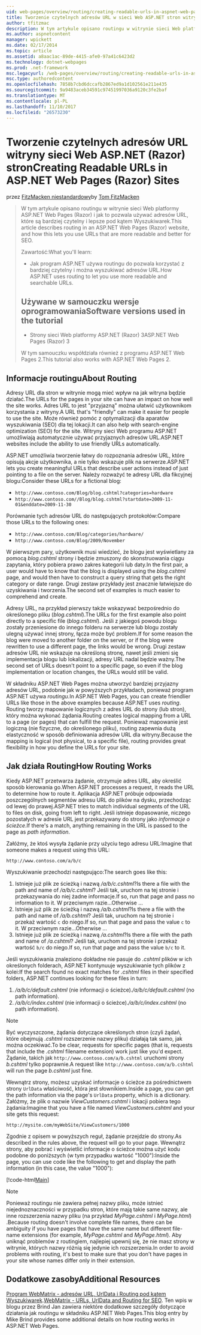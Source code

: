 ```yaml
---
uid: web-pages/overview/routing/creating-readable-urls-in-aspnet-web-pages-sites
title: Tworzenie czytelnych adresów URL w sieci Web ASP.NET stron witryny (Razor) | Dokumentacja firmy Microsoft
author: tfitzmac
description: W tym artykule opisano routingu w witrynie sieci Web platformy ASP.NET Web Pages (Razor) i jak to pozwala używać adresów URL, które są bardziej czytelny i lepsze pod kątem Wyszukiwarek. Po otwarciu...
ms.author: aspnetcontent
manager: wpickett
ms.date: 02/17/2014
ms.topic: article
ms.assetid: a8aac1ac-89de-4415-afe0-97a41c6423d2
ms.technology: dotnet-webpages
ms.prod: .net-framework
msc.legacyurl: /web-pages/overview/routing/creating-readable-urls-in-aspnet-web-pages-sites
msc.type: authoredcontent
ms.openlocfilehash: 7858b7cbd6dccafb2867ed9a1d102561e211e435
ms.sourcegitcommit: 9a9483aceb34591c97451997036a9120c3fe2baf
ms.translationtype: MT
ms.contentlocale: pl-PL
ms.lasthandoff: 11/10/2017
ms.locfileid: "26573230"
---
```

<a name="creating-readable-urls-in-aspnet-web-pages-razor-sites"></a><span data-ttu-id="874fb-104">Tworzenie czytelnych adresów URL witryny sieci Web ASP.NET (Razor) stron</span><span class="sxs-lookup"><span data-stu-id="874fb-104">Creating Readable URLs in ASP.NET Web Pages (Razor) Sites</span></span>
====================
<span data-ttu-id="874fb-105">przez [FitzMacken niestandardowy](https://github.com/tfitzmac)</span><span class="sxs-lookup"><span data-stu-id="874fb-105">by [Tom FitzMacken](https://github.com/tfitzmac)</span></span>

> <span data-ttu-id="874fb-106">W tym artykule opisano routingu w witrynie sieci Web platformy ASP.NET Web Pages (Razor) i jak to pozwala używać adresów URL, które są bardziej czytelny i lepsze pod kątem Wyszukiwarek.</span><span class="sxs-lookup"><span data-stu-id="874fb-106">This article describes routing in an ASP.NET Web Pages (Razor) website, and how this lets you use URLs that are more readable and better for SEO.</span></span>
> 
> <span data-ttu-id="874fb-107">Zawartość:</span><span class="sxs-lookup"><span data-stu-id="874fb-107">What you'll learn:</span></span>
> 
> - <span data-ttu-id="874fb-108">Jak program ASP.NET używa routingu do pozwala korzystać z bardziej czytelny i można wyszukiwać adresów URL.</span><span class="sxs-lookup"><span data-stu-id="874fb-108">How ASP.NET uses routing to let you use more readable and searchable URLs.</span></span>
>   
> 
> ## <a name="software-versions-used-in-the-tutorial"></a><span data-ttu-id="874fb-109">Używane w samouczku wersje oprogramowania</span><span class="sxs-lookup"><span data-stu-id="874fb-109">Software versions used in the tutorial</span></span>
> 
> 
> - <span data-ttu-id="874fb-110">Strony sieci Web platformy ASP.NET (Razor) 3</span><span class="sxs-lookup"><span data-stu-id="874fb-110">ASP.NET Web Pages (Razor) 3</span></span>
>   
> 
> <span data-ttu-id="874fb-111">W tym samouczku współdziała również z programu ASP.NET Web Pages 2.</span><span class="sxs-lookup"><span data-stu-id="874fb-111">This tutorial also works with ASP.NET Web Pages 2.</span></span>


## <a name="about-routing"></a><span data-ttu-id="874fb-112">Informacje routingu</span><span class="sxs-lookup"><span data-stu-id="874fb-112">About Routing</span></span>

<span data-ttu-id="874fb-113">Adresy URL dla stron w witrynie mogą mieć wpływ na jak witryna będzie działać.</span><span class="sxs-lookup"><span data-stu-id="874fb-113">The URLs for the pages in your site can have an impact on how well the site works.</span></span> <span data-ttu-id="874fb-114">Adres URL to jest &quot;przyjazną&quot; można ułatwić użytkownikom korzystania z witryny.</span><span class="sxs-lookup"><span data-stu-id="874fb-114">A URL that's &quot;friendly&quot; can make it easier for people to use the site.</span></span> <span data-ttu-id="874fb-115">Może również pomóc z optymalizacji dla aparatów wyszukiwania (SEO) dla tej lokacji.</span><span class="sxs-lookup"><span data-stu-id="874fb-115">It can also help with search-engine optimization (SEO) for the site.</span></span> <span data-ttu-id="874fb-116">Witryny sieci Web programu ASP.NET umożliwiają automatycznie używać przyjaznych adresów URL.</span><span class="sxs-lookup"><span data-stu-id="874fb-116">ASP.NET websites include the ability to use friendly URLs automatically.</span></span>

<span data-ttu-id="874fb-117">ASP.NET umożliwia tworzenie łatwy do rozpoznania adresów URL, które opisują akcje użytkownika, a nie tylko wskazuje plik na serwerze.</span><span class="sxs-lookup"><span data-stu-id="874fb-117">ASP.NET lets you create meaningful URLs that describe user actions instead of just pointing to a file on the server.</span></span> <span data-ttu-id="874fb-118">Należy rozważyć te adresy URL dla fikcyjnej blogu:</span><span class="sxs-lookup"><span data-stu-id="874fb-118">Consider these URLs for a fictional blog:</span></span>

- `http://www.contoso.com/Blog/blog.cshtml?categories=hardware`
- `http://www.contoso.com//Blog/blog.cshtml?startdate=2009-11-01&enddate=2009-11-30`

<span data-ttu-id="874fb-119">Porównanie tych adresów URL do następujących protokołów:</span><span class="sxs-lookup"><span data-stu-id="874fb-119">Compare those URLs to the following ones:</span></span>

- `http://www.contoso.com/Blog/categories/hardware/`
- `http://www.contoso.com/Blog/2009/November`

<span data-ttu-id="874fb-120">W pierwszym pary, użytkownik musi wiedzieć, że blogu jest wyświetlany za pomocą *blog.cshtml* strony i będzie zmuszony do skonstruowania ciągu zapytania, który pobiera prawo zakres kategorii lub daty.</span><span class="sxs-lookup"><span data-stu-id="874fb-120">In the first pair, a user would have to know that the blog is displayed using the *blog.cshtml* page, and would then have to construct a query string that gets the right category or date range.</span></span> <span data-ttu-id="874fb-121">Drugi zestaw przykłady jest znacznie łatwiejsze do uzyskiwania i tworzenia.</span><span class="sxs-lookup"><span data-stu-id="874fb-121">The second set of examples is much easier to comprehend and create.</span></span>

<span data-ttu-id="874fb-122">Adresy URL, na przykład pierwszy także wskazywać bezpośrednio do określonego pliku (*blog.cshtml*).</span><span class="sxs-lookup"><span data-stu-id="874fb-122">The URLs for the first example also point directly to a specific file (*blog.cshtml*).</span></span> <span data-ttu-id="874fb-123">Jeśli z jakiegoś powodu blogu zostały przeniesione do innego folderu na serwerze lub blogu zostały ulegną używać innej strony, łącza może być problem.</span><span class="sxs-lookup"><span data-stu-id="874fb-123">If for some reason the blog were moved to another folder on the server, or if the blog were rewritten to use a different page, the links would be wrong.</span></span> <span data-ttu-id="874fb-124">Drugi zestaw adresów URL nie wskazuje na określoną stronę, nawet jeśli zmieni się implementacja blogu lub lokalizacji, adresy URL nadal będzie ważny.</span><span class="sxs-lookup"><span data-stu-id="874fb-124">The second set of URLs doesn't point to a specific page, so even if the blog implementation or location changes, the URLs would still be valid.</span></span>

<span data-ttu-id="874fb-125">W składniku ASP.NET Web Pages można utworzyć bardziej przyjazny adresów URL, podobnie jak w powyższych przykładach, ponieważ program ASP.NET używa *routingu*.</span><span class="sxs-lookup"><span data-stu-id="874fb-125">In ASP.NET Web Pages, you can create friendlier URLs like those in the above examples because ASP.NET uses *routing*.</span></span> <span data-ttu-id="874fb-126">Routing tworzy mapowanie logicznych z adres URL do strony (lub stron), który można wykonać żądania.</span><span class="sxs-lookup"><span data-stu-id="874fb-126">Routing creates logical mapping from a URL to a page (or pages) that can fulfill the request.</span></span> <span data-ttu-id="874fb-127">Ponieważ mapowanie jest logiczną (nie fizyczne, do określonego pliku), routing zapewnia dużą elastyczność w sposób definiowania adresów URL dla witryny.</span><span class="sxs-lookup"><span data-stu-id="874fb-127">Because the mapping is logical (not physical, to a specific file), routing provides great flexibility in how you define the URLs for your site.</span></span>

## <a name="how-routing-works"></a><span data-ttu-id="874fb-128">Jak działa Routing</span><span class="sxs-lookup"><span data-stu-id="874fb-128">How Routing Works</span></span>

<span data-ttu-id="874fb-129">Kiedy ASP.NET przetwarza żądanie, otrzymuje adres URL, aby określić sposób kierowania go.</span><span class="sxs-lookup"><span data-stu-id="874fb-129">When ASP.NET processes a request, it reads the URL to determine how to route it.</span></span> <span data-ttu-id="874fb-130">Aplikacja ASP.NET próbuje odpowiada poszczególnych segmentów adresu URL do plików na dysku, przechodząc od lewej do prawej.</span><span class="sxs-lookup"><span data-stu-id="874fb-130">ASP.NET tries to match individual segments of the URL to files on disk, going from left to right.</span></span> <span data-ttu-id="874fb-131">Jeśli istnieje dopasowanie, niczego pozostałych w adresie URL jest przekazywany do strony jako *informacje o ścieżce*.</span><span class="sxs-lookup"><span data-stu-id="874fb-131">If there's a match, anything remaining in the URL is passed to the page as *path information*.</span></span>

<span data-ttu-id="874fb-132">Załóżmy, że ktoś wysyła żądanie przy użyciu tego adresu URL:</span><span class="sxs-lookup"><span data-stu-id="874fb-132">Imagine that someone makes a request using this URL:</span></span>

`http://www.contoso.com/a/b/c`

<span data-ttu-id="874fb-133">Wyszukiwanie przechodzi następująco:</span><span class="sxs-lookup"><span data-stu-id="874fb-133">The search goes like this:</span></span>

1. <span data-ttu-id="874fb-134">Istnieje już plik ze ścieżką i nazwą */a/b/c.cshtml*?</span><span class="sxs-lookup"><span data-stu-id="874fb-134">Is there a file with the path and name of */a/b/c.cshtml*?</span></span> <span data-ttu-id="874fb-135">Jeśli tak, uruchom na tej stronie i przekazywania do niej żadne informacje.</span><span class="sxs-lookup"><span data-stu-id="874fb-135">If so, run that page and pass no information to it.</span></span> <span data-ttu-id="874fb-136">W przeciwnym razie...</span><span class="sxs-lookup"><span data-stu-id="874fb-136">Otherwise ...</span></span>
2. <span data-ttu-id="874fb-137">Istnieje już plik ze ścieżką i nazwą */a/b.cshtml*?</span><span class="sxs-lookup"><span data-stu-id="874fb-137">Is there a file with the path and name of */a/b.cshtml*?</span></span> <span data-ttu-id="874fb-138">Jeśli tak, uruchom na tej stronie i przekaż wartość `c` do niego.</span><span class="sxs-lookup"><span data-stu-id="874fb-138">If so, run that page and pass the value `c` to it.</span></span> <span data-ttu-id="874fb-139">W przeciwnym razie...</span><span class="sxs-lookup"><span data-stu-id="874fb-139">Otherwise …</span></span>
3. <span data-ttu-id="874fb-140">Istnieje już plik ze ścieżką i nazwą */a.cshtml*?</span><span class="sxs-lookup"><span data-stu-id="874fb-140">Is there a file with the path and name of */a.cshtml*?</span></span> <span data-ttu-id="874fb-141">Jeśli tak, uruchom na tej stronie i przekaż wartość `b/c` do niego.</span><span class="sxs-lookup"><span data-stu-id="874fb-141">If so, run that page and pass the value `b/c` to it.</span></span>

<span data-ttu-id="874fb-142">Jeśli wyszukiwania znaleziono dokładne nie pasuje do *.cshtml* plików w ich określonych folderach, ASP.NET kontynuuje wyszukiwanie tych plików z kolei:</span><span class="sxs-lookup"><span data-stu-id="874fb-142">If the search found no exact matches for *.cshtml* files in their specified folders, ASP.NET continues looking for these files in turn:</span></span>

1. <span data-ttu-id="874fb-143">*/a/b/c/default.cshtml* (nie informacji o ścieżce).</span><span class="sxs-lookup"><span data-stu-id="874fb-143">*/a/b/c/default.cshtml* (no path information).</span></span>
2. <span data-ttu-id="874fb-144">*/a/b/c/index.cshtml* (nie informacji o ścieżce).</span><span class="sxs-lookup"><span data-stu-id="874fb-144">*/a/b/c/index.cshtml* (no path information).</span></span>

> [!NOTE]
> <span data-ttu-id="874fb-145">Być wyczyszczone, żądania dotyczące określonych stron (czyli żądań, które obejmują *.cshtml* rozszerzenie nazwy pliku) działają tak samo, jak można oczekiwać.</span><span class="sxs-lookup"><span data-stu-id="874fb-145">To be clear, requests for specific pages (that is, requests that include the *.cshtml* filename extension) work just like you'd expect.</span></span> <span data-ttu-id="874fb-146">Żądanie, takich jak `http://www.contoso.com/a/b.cshtml` uruchomi strony *b.cshtml* tylko poprawnie.</span><span class="sxs-lookup"><span data-stu-id="874fb-146">A request like `http://www.contoso.com/a/b.cshtml` will run the page *b.cshtml* just fine.</span></span>


<span data-ttu-id="874fb-147">Wewnątrz strony, możesz uzyskać informacje o ścieżce za pośrednictwem strony `UrlData` właściwość, która jest słownikiem.</span><span class="sxs-lookup"><span data-stu-id="874fb-147">Inside a page, you can get the path information via the page's `UrlData` property, which is a dictionary.</span></span> <span data-ttu-id="874fb-148">Załóżmy, że plik o nazwie *ViewCustomers.cshtml* i lokacji pobiera tego żądania:</span><span class="sxs-lookup"><span data-stu-id="874fb-148">Imagine that you have a file named *ViewCustomers.cshtml* and your site gets this request:</span></span>

`http://mysite.com/myWebSite/ViewCustomers/1000`

<span data-ttu-id="874fb-149">Zgodnie z opisem w powyższych reguł, żądanie przejdzie do strony.</span><span class="sxs-lookup"><span data-stu-id="874fb-149">As described in the rules above, the request will go to your page.</span></span> <span data-ttu-id="874fb-150">Wewnątrz strony, aby pobrać i wyświetlić informacje o ścieżce można użyć kodu podobne do poniższych (w tym przypadku wartość &quot;1000&quot;):</span><span class="sxs-lookup"><span data-stu-id="874fb-150">Inside the page, you can use code like the following to get and display the path information (in this case, the value &quot;1000&quot;):</span></span>

[!code-html[Main](creating-readable-urls-in-aspnet-web-pages-sites/samples/sample1.html)]

> [!NOTE]
> <span data-ttu-id="874fb-151">Ponieważ routingu nie zawiera pełnej nazwy pliku, może istnieć niejednoznaczności w przypadku stron, które mają takie same nazwy, ale inne rozszerzenia nazwy pliku (na przykład *MyPage.cshtml* i *MyPage.html*) .</span><span class="sxs-lookup"><span data-stu-id="874fb-151">Because routing doesn't involve complete file names, there can be ambiguity if you have pages that have the same name but different file-name extensions (for example, *MyPage.cshtml* and *MyPage.html*).</span></span> <span data-ttu-id="874fb-152">Aby uniknąć problemów z routingiem, najlepiej upewnij się, że nie masz strony w witrynie, których nazwy różnią się jedynie ich rozszerzenia.</span><span class="sxs-lookup"><span data-stu-id="874fb-152">In order to avoid problems with routing, it's best to make sure that you don't have pages in your site whose names differ only in their extension.</span></span>


<a id="Additional_Resources"></a>
## <a name="additional-resources"></a><span data-ttu-id="874fb-153">Dodatkowe zasoby</span><span class="sxs-lookup"><span data-stu-id="874fb-153">Additional Resources</span></span>

<span data-ttu-id="874fb-154">[Program WebMatrix - adresów URL, UrlData i Routing pod kątem Wyszukiwarek](http://www.mikesdotnetting.com/Article/165/WebMatrix-URLs-UrlData-and-Routing-for-SEO).</span><span class="sxs-lookup"><span data-stu-id="874fb-154">[WebMatrix - URLs, UrlData and Routing for SEO](http://www.mikesdotnetting.com/Article/165/WebMatrix-URLs-UrlData-and-Routing-for-SEO).</span></span> <span data-ttu-id="874fb-155">Ten wpis w blogu przez Brind Jan zawiera niektóre dodatkowe szczegóły dotyczące działania jak routingu w składniku ASP.NET Web Pages.</span><span class="sxs-lookup"><span data-stu-id="874fb-155">This blog entry by Mike Brind provides some additional details on how routing works in ASP.NET Web Pages.</span></span>
